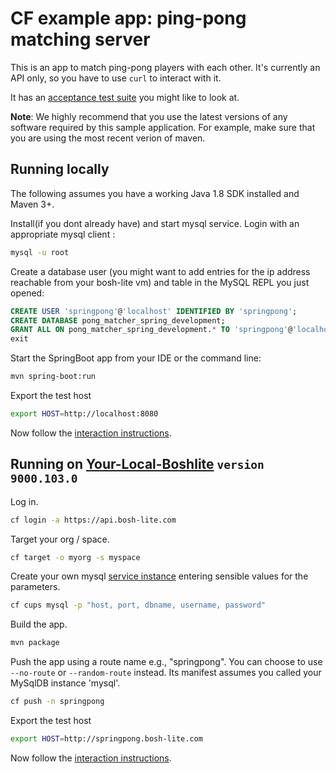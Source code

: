 # CF example app: ping-pong matching server

This is an app to match ping-pong players with each other. It's currently an
API only, so you have to use `curl` to interact with it.

It has an [acceptance test suite][acceptance-test] you might like to look at.

**Note**: We highly recommend that you use the latest versions of any software required by this sample application. For example, make sure that you are using the most recent verion of maven.

## Running locally

The following assumes you have a working Java 1.8 SDK installed and Maven 3+.

Install(if you dont already have) and start mysql service. Login with an appropriate mysql client :

```bash
mysql -u root
```

Create a database user (you might want to add entries for the ip address reachable from your bosh-lite vm) and table in the MySQL REPL you just opened:

```sql
CREATE USER 'springpong'@'localhost' IDENTIFIED BY 'springpong';
CREATE DATABASE pong_matcher_spring_development;
GRANT ALL ON pong_matcher_spring_development.* TO 'springpong'@'localhost';
exit
```

Start the SpringBoot app from your IDE or the command line:

```bash
mvn spring-boot:run
```

Export the test host

```bash
export HOST=http://localhost:8080
```

Now follow the [interaction instructions][interaction].

## Running on [Your-Local-Boshlite][bosh-lite] `version 9000.103.0`

Log in.

```bash
cf login -a https://api.bosh-lite.com
```

Target your org / space.

```bash
cf target -o myorg -s myspace
```

Create your own mysql [service instance][cups] entering sensible values for the parameters.

```bash
cf cups mysql -p "host, port, dbname, username, password"
```

Build the app.

```bash
mvn package
```

Push the app using a route name e.g., "springpong". You can choose to use `--no-route` or `--random-route` instead. Its manifest assumes you called your MySqlDB instance 'mysql'.

```bash
cf push -n springpong
```

Export the test host

```bash
export HOST=http://springpong.bosh-lite.com
```

Now follow the [interaction instructions][interaction].

[bosh-lite]:https://github.com/cloudfoundry/bosh-lite
[cups]:http://docs.cloudfoundry.org/devguide/services/user-provided.html#create
[acceptance-test]:https://github.com/cloudfoundry-samples/pong_matcher_acceptance
[interaction]:https://github.com/cloudfoundry-samples/pong_matcher_grails#interaction-instructions
